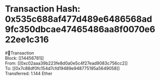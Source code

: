 
Transaction Hash: 0x535c688af477d489e6486568ad9fc350dbcae47465486aa8f0070e622ee1c316
====================================================================================
  
#💸Transaction  
Block: [[14456781]]  
From: [[0xc02aaa39b223fe8d0a0e5c4f27ead9083c756cc2]]  
To: [[0x7c88df0fc154d7cfd19489e948775195a5649058]]  
Transferred: 1.144 Ether